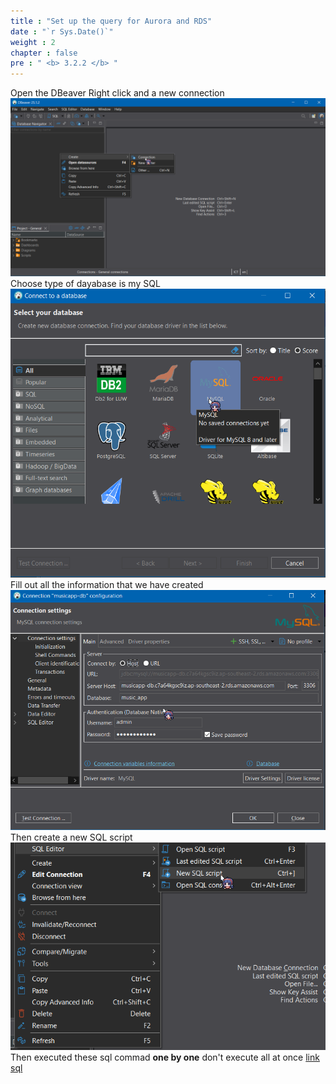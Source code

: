 ```yaml
---
title : "Set up the query for Aurora and RDS"
date : "`r Sys.Date()`"
weight : 2
chapter : false
pre : " <b> 3.2.2 </b> "
---
```


Open the DBeaver
Right click and a new connection
![a](/images/3.backenddeployment/3.2.aurorardsdeploy/3.2.2.dbeaver/10.png)
Choose type of dayabase is my SQL
![a](/images/3.backenddeployment/3.2.aurorardsdeploy/3.2.2.dbeaver/11.png)
Fill out all the information that we have created
![a](/images/3.backenddeployment/3.2.aurorardsdeploy/3.2.2.dbeaver/12.png)
Then create a new SQL script
![a](/images/3.backenddeployment/3.2.aurorardsdeploy/3.2.2.dbeaver/13.png)
Then executed these sql commad **one by one** don't execute all at once
[link sql](https://drive.google.com/drive/folders/1GtqWJNAXWpRGxKs6z6tZpuzzOo-Uowdc?usp=sharing)